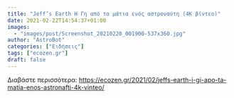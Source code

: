 ```yaml
---
title: "Jeff’s Earth Η Γη από τα μάτια ενός αστροναύτη (4Κ βίντεο)"
date: 2021-02-22T14:54:37+01:00
images:
  - "images/post/Screenshot_20210220_001900-537x360.jpg"
author: "AstroBot"
categories: ["Ειδήσεις"]
tags: ["ecozen.gr"]
draft: false
---
```




Διαβάστε περισσότερα: https://ecozen.gr/2021/02/jeffs-earth-i-gi-apo-ta-matia-enos-astronafti-4k-vinteo/
